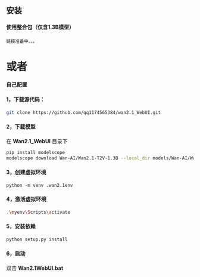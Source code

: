 



## 安装

#### 使用整合包（仅含1.3B模型）
```
链接准备中。。。
```




# 或者

#### 自己配置




#### 1，下载源代码：


``` sh
git clone https://github.com/qq1174565384/wan2.1_WebUI.git
```


#### 2，下载模型

在 __Wan2.1_WebUI__ 目录下


``` sh
pip install modelscope
modelscope download Wan-AI/Wan2.1-T2V-1.3B --local_dir models/Wan-AI/Wan2.1-T2V-1.3B
```


#### 3，创建虚拟环境

```
python -m venv .wan2.1env
```

#### 4，激活虚拟环境

``` sh
.\myenv\Scripts\activate
```
#### 5，安装依赖


``` sh
python setup.py install
```



#### 6，启动


双击  __Wan2.1WebUI.bat__


